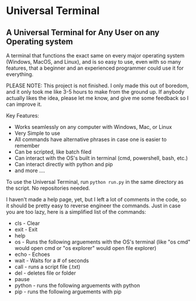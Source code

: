 
# Universal Terminal
A Universal Terminal for Any User on any Operating system
-
A terminal that functions the exact same on every major operating system (Windows, MacOS, and Linux), and is so easy to use, even with so many features, that a beginner and an experienced programmer could use it for everything.

PLEASE NOTE:
This project is not finished. I only made this out of boredom, and it only took me like 3-5 hours to make from the ground up. If anybody actually likes the idea, please let me know, and give me some feedback so I can improve it.

Key Features:
- Works seamlessly on any computer with Windows, Mac, or Linux
- Very Simple to use
- All commands have alternative phrases in case one is easier to remember 
- Can be scripted, like batch filed
- Can interact with the OS's built in terminal (cmd, powershell, bash, etc.)
- Can interact directly with python and pip
- and more ....

To use the Universal Terminal, run `python run.py` in the same directory as the script. No repositories needed.

I haven't made a help page, yet, but I left a lot of comments in the code, so it should be pretty easy to reverse engineer the commands. Just in case you are too lazy, here is a simplified list of the commands:
- cls - Clear
- exit - Exit
- help
- os - Runs the following arguements with the OS's terminal (like "os cmd" would open cmd or "os explorer" would open file explorer)
- echo - Echoes
- wait - Waits for a # of seconds
- call - runs a script file (.txt)
- del - deletes file or folder
- pause
- python - runs the following arguements with python
- pip - runs the following arguements with pip

